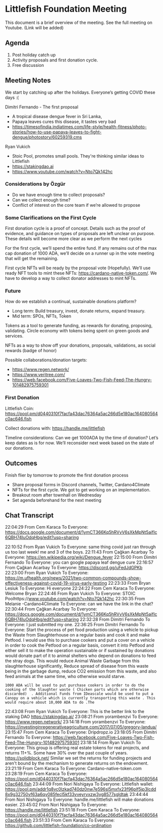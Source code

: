 # Littlefish Foundation Meeting

This document is a brief overview of the meeting. See the full meeting on Youtube. (Link will be added) 

## Agenda

 1. Post holiday catch up
 2. Activity proposals and first donation cycle. 
 3. Free discussion

## Meeting Notes
We start by catching up after the holidays. Everyone’s getting COVID these days :(

Dimitri Fernando - The first proposal 
- A tropical disease dengue fever in Sri Lanka, 
- Papaya leaves cures this disease, it tastes very bad
- https://timesofindia.indiatimes.com/life-style/health-fitness/photo-stories/how-to-use-papaya-leaves-to-fight-dengue/photostory/60259319.cms

Ryan Vukich 
- Stoic Pool, promotes small pools. They're thinking similar ideas to Littlefish
- https://stakingdao.ai
- https://www.youtube.com/watch?v=Nto7Qk142hc

### Considerations by Özgür
- Do we have enough time to collect proposals?
- Can we collect enough time?
- Conflict of interest on the core team if we’re allowed to propose

### Some Clarifications on the First Cycle

First donation cycle is a proof of concept. Details such as the proof of evidence, and guidance on types of proposals are left unclear on purpose. These details will become more clear as we perform the next cycles

For the first cycle, we’ll spend the entire fund. If any remains out of the max cap donation of 1000 ADA, we’ll decide on a runner up in the vote meeting that will get the remaining.

First cycle NFTs will be ready by the proposal vote (Hopefully). We’ll use ready NFT tools to mint these NFTs: https://cardano-native-token.com/. We have to develop a way to collect donator addresses to mint NFTs. 

### Future

How do we establish a continual, sustainable donations platform?
- Long term: Build treasury, invest, donate returns, expand treasury. 
- Mid term: SPOs, NFTs, Token

Tokens as a tool to generate funding, as rewards for donating, proposing, validating. Circle economy with tokens being spent on green goods and services.

NFTs as a way to show off your donations, proposals, validations, as social rewards (badge of honor)

Possible collaborations/donation targets:
- https://www.regen.network/
- https://www.veritree.com/
- https://web.facebook.com/Five-Loaves-Two-Fish-Feed-The-Hungry-101482975759301

### First Donation

Littlefish Coin: 
https://pool.pm/d0440310f7facfa43dac76364a5ac266d5e180ac164080564c0ac646.fish

Collect donations with: https://handle.me/littlefish

Timeline considerations: Can we get 1000ADA by the time of donation? Let’s keep dates as is for now. We’ll reconsider next week based on the state of our donations.

## Outcomes

Finish flier by tomorrow to promote the first donation process
- Share proposal forms in Discord channels, Twitter, Cardano4Climate
- NFTs for the first cycle. We got to get working on an implementation.
- Breakout room after townhall on Wednesday
- Set agenda beforehand for the next meeting

## Chat Transcript

22:04:29 From Cem Karaca To Everyone:
    https://docs.google.com/document/d/1ymCT366Kq5hRVvV6sXkMpNt5aifIc6QBH74IuOdqHbg/edit?usp=sharing

22:10:52 From Ryan Vukich To Everyone:
    same thing covid just ran through us too last week!  me and 3 of the boys.
22:11:43 From Çağkan Acarbay To Everyone:
    https://en.wikipedia.org/wiki/Dengue_fever
22:15:00 From Dimitri Fernando To Everyone:
    you can google papaya leaf dengue cure
22:16:57 From Çağkan Acarbay To Everyone:
    https://discord.gg/uFedJdGPKb
22:23:00 From Ryan Vukich To Everyone:
    https://m.ufhealth.org/news/2021/two-common-compounds-show-effectiveness-against-covid-19-virus-early-testing
22:23:33 From Bryan Lesiuk To Everyone:
    Hi everyone
22:24:22 From Cem Karaca To Everyone:
    Welcome Bryan
22:24:46 From Ryan Vukich To Everyone:
    STOIC Poolhttps://www.youtube.com/watch?v=Nto7Qk142hc
22:30:35 From Melanie -Cardano4Climate To Everyone:
    can we have the link in the chat?
22:30:44 From Çağkan Acarbay To Everyone:
    https://docs.google.com/document/d/1ymCT366Kq5hRVvV6sXkMpNt5aifIc6QBH74IuOdqHbg/edit?usp=sharing
22:32:28 From Dimitri Fernando To Everyone:
    I just submtted my one.
22:36:25 From Dimitri Fernando To Everyone:
    Start the process of pet food production using a vehicle to pickup the Waste from Slaughterhouse on a regular basis and cook it and make Petfood. I would use this to purchase cookers and put a cover on a vehicle in order  to cook the Petfood on a regular basis, convert it into Petfood and either sell it to make the operation sustainable or if sustained by donations would donate part of it to animal shelters who depend on donations to feed the stray dogs. This would reduce Animal Waste Garbage from this slaughterhouse significantly, Reduce spread of disease from this waste being in the garbage dump, reduce CO2 emission from this waste, and also feed animals at the same time, who otherwise would starve.
    
    1000 ADA will be used to put purchase cookers in order to do the cooking of the Slaughter waste ( Chicken parts which are otherwise discarded)  . Additional Funds from IDeascale would be used to put a Canopy on a vehicle which is currently transporting this waste . This would require about 10,000 ADA to do .The
22:43:08 From Ryan Vukich To Everyone:
    This is the better link to the staking DAO  https://stakingdao.ai/
23:08:21 From yorambenzvi To Everyone:
    https://www.regen.network/
23:14:18 From yorambenzvi To Everyone:
    https://investinginregenerativeagriculture.com/2017/07/05/gregory-landua/
23:15:47 From Cem Karaca To Everyone:
    Dripdropz.io
23:18:05 From Dimitri Fernando To Everyone:
    https://web.facebook.com/Five-Loaves-Two-Fish-Feed-The-Hungry-101482975759301
23:18:14 From Ryan Vukich To Everyone:
    This group is offering real estate tokens for real projects, and returns 11+%.  Some have 30% over the past couple of years.   https://solidblock.net/  Similar we set the returns for funding projects and aren't bound by the mechanism to generate returns on the endowment.
23:21:19 From Cem Karaca To Everyone:
    Cardano-native-token.com
23:28:19 From Cem Karaca To Everyone:
    https://pool.pm/d0440310f7facfa43dac76364a5ac266d5e180ac164080564c0ac646.fish
23:44:09 From Nori Nishigaya To Everyone:
    Littlefish wallet: https://pool.pm/addr1q8vc0lzkad740dz0nw7e596sl5mxfx23f96plf5jp3lcdd8x9g32750vf63a6qv085fecl5kf33vveyrvxzw3yg8577sgldtak
23:44:44 From Nori Nishigaya To Everyone:
    handle.me/littlefish will make donations easier.
23:45:02 From Nori Nishigaya To Everyone:
    https://handle.me/littlefish
23:51:18 From Cem Karaca To Everyone:
    https://pool.pm/d0440310f7facfa43dac76364a5ac266d5e180ac164080564c0ac646.fish
23:51:33 From Cem Karaca To Everyone:
    https://github.com/littlefish-foundation/co-ordination

